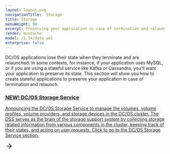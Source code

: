```yaml
---
layout: layout.pug
navigationTitle:  Storage
title: Storage
menuWeight: 90
excerpt: Preserving your application in case of termination and relaunch
render: mustache
model: /1.14/data.yml
enterprise: false
---
```


DC/OS applications lose their state when they terminate and are relaunched. In some contexts, for instance, if your application uses MySQL, or if you are using a stateful service like Kafka or Cassandra, you'll want your application to preserve its state. This section will show you how to create stateful applications to preserve your application in case of termination and relaunch.

<div class="grid">
<a class="grid__item" href="/services/storage/latest/">
<div class="grid__header__wrapper"><h3 class="grid__header">NEW! DC/OS Storage Service</h3></div>
<div class="grid__desc__wrapper"><p class="grid__desc">Announcing the DC/OS Storage Service to manage the volumes, volume profiles, volume providers, and storage devices in the DC/OS cluster. The DSS serves as the brain of the storage support system by collecting storage related information from various components in the cluster, keeping track of their states, and acting on user requests. Click to go to the DC/OS Storage Service section. </p></div>
<div class="grid__link"><svg xmlns="http://www.w3.org/2000/svg" width="24" height="24" viewBox="0 0 24 24" fill="none" stroke="currentColor" stroke-width="2" stroke-linecap="round" stroke-linejoin="round" class="feather feather-arrow-right"><line x1="5" y1="12" x2="19" y2="12"></line><polyline points="12 5 19 12 12 19"></polyline></svg></div>
</a>
</div>